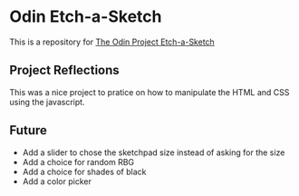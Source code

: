 # Odin Etch-a-Sketch

This is a repository for [The Odin Project Etch-a-Sketch](https://www.theodinproject.com/paths/foundations/courses/foundations/lessons/etch-a-sketch-project)

## Project Reflections

This was a nice project to pratice on how to manipulate the HTML and CSS using the javascript.

## Future

- Add a slider to chose the sketchpad size instead of asking for the size
- Add a choice for random RBG
- Add a choice for shades of black
- Add a color picker